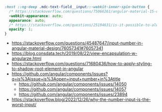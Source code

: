 ```css
:host ::ng-deep .mdc-text-field__input::-webkit-inner-spin-button {
  /* https://stackoverflow.com/questions/75066261/angular-material-15-does-not-have-time-or-datetime-picker-icon-for-selection-of/75067056#75067056 */
  -webkit-appearance: auto;
  appearance: auto;
  /* https://stackoverflow.com/questions/25194631/is-it-possible-to-always-show-up-down-arrows-for-input-number/59555901#59555901 */
  opacity: 1;
}
```

- https://stackoverflow.com/questions/45487647/input-number-in-angular-material-design/76057341#76057341
- https://blog.consdata.tech/2019/08/22/view-encapsulation-w-angularze.html
- https://stackoverflow.com/questions/71680436/how-to-apply-styling-to-shadow-root-element-in-angular
- https://github.com/angular/components/issues?q=is%3Aissue+is%3Aopen+input+number+in%3Atitle
  - https://github.com/angular/components/issues/14050
  - https://github.com/angular/components/issues/14057
  - https://github.com/angular/components/issues/23894
- https://stackoverflow.blog/2022/12/26/why-the-number-input-is-the-worst-input/
